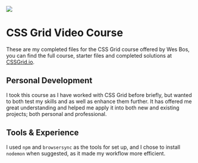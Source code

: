 ![](https://res.cloudinary.com/wesbos/image/upload/v1515524452/GRID-social-share_wlfzk3.png)

# CSS Grid Video Course

These are my completed files for the CSS Grid course offered by Wes Bos, you can find the full course, starter files and completed solutions at [CSSGrid.io](https://CSSGrid.io). 


## Personal Development

I took this course as I have worked with CSS Grid before briefly, but wanted to both test my skills and as well as enhance them further. It has offered me great understanding and helped me apply it into both new and existing projects; both personal and professional. 

## Tools & Experience

I used `npm` and `browsersync` as the tools for set up, and I chose to install `nodemon` when suggested, as it made my workflow more efficient.
